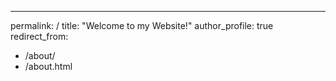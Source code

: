 ---
permalink: /
title: "Welcome to my Website!"
author_profile: true
redirect_from: 
  - /about/
  - /about.html
